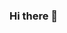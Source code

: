 ### Hi there 👋

<!--
**rspanierman/rspanierman** is a ✨ _special_ ✨ repository because its `README.md` (this file) appears on your GitHub profile.

Here are some ideas to get you started:

- 🔭 I’m currently working on creating a software package for my Master's degree at Columbia University
- 🌱 I’m currently learning how to work with data in a number of quantiative and qualitative forms.
- 👯 I’m looking to collaborate on something informative that can help someone/something further improve.
- 🤔 I’m looking for help in understanding how different industries leverage these kinds of skills.
- 💬 Ask me about my research!
- 📫 How to reach me: rs4016@columbia.edu
- 😄 Pronouns: she/her
- ⚡ Fun fact: I have lived in five countries.
-->
